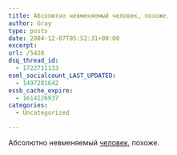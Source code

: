 ```yaml
---
title: Абсолютно невменяемый человек, похоже.
author: Gray
type: posts
date: 2004-12-07T05:52:31+00:00
excerpt:
url: /5428
dsq_thread_id:
  - 1722711133
esml_socialcount_LAST_UPDATED:
  - 1497281642
essb_cache_expire:
  - 1614126937
categories:
  - Uncategorized

---
```








Абсолютно невменяемый <a href="http://www.ng.ru/ideas/2004-12-07/1_pavlovskiy.html" target="_blank">человек</a>, похоже.
